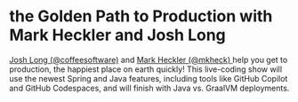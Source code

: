 # the Golden Path to Production with Mark Heckler and Josh Long
[Josh Long (@coffeesoftware)](https://youtube.com/@coffeesoftware) and [Mark Heckler (@mkheck) ](https://twitter.com/mkheck) help you get to production, the happiest place on earth quickly! This live-coding show will use the newest Spring and Java features, including tools like GitHub Copilot and GitHub Codespaces, and will finish with Java vs. GraalVM deployments.